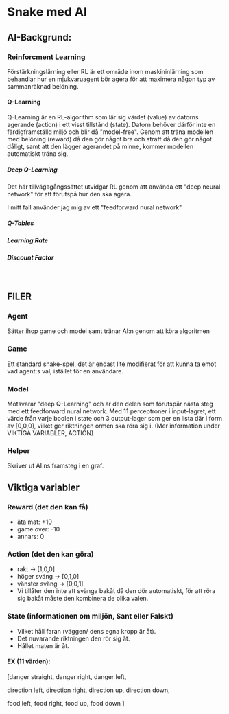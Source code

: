 # Snake med AI


## AI-Backgrund:


### Reinforcment Learning
Förstärkningslärning eller RL är ett område inom maskininlärning som behandlar hur en mjukvaruagent bör agera för att maximera någon typ av sammanräknad belöning.


#### Q-Learning
Q-Learning är en RL-algorithm som lär sig värdet (value) av datorns agerande (action) i ett visst tillstånd (state). Datorn behöver därför inte en färdigframställd miljö och blir då "model-free". Genom att träna modellen med belöning (reward) då den gör något bra och straff då den gör något dåligt, samt att den lägger agerandet på minne, kommer modellen automatiskt träna sig. 


##### Deep Q-Learning
Det här tillvägagångssättet utvidgar RL genom att använda ett "deep neural network" för att förutspå hur den ska agera. 

I mitt fall använder jag mig av ett "feedforward nural network" 

##### Q-Tables


##### Learning Rate


##### Discount Factor
&nbsp;

## FILER

### Agent
Sätter ihop game och model samt tränar AI:n genom att köra algoritmen


### Game
Ett standard snake-spel, det är endast lite modifierat för att kunna ta emot vad agent:s val, istället för en användare.


### Model
Motsvarar "deep Q-Learning" och är den delen som förutspår nästa steg med ett feedforward nural network.
Med 11 perceptroner i input-lagret, ett värde från varje boolen i state och 3 output-lager som ger en lista där i form av [0,0,0], vilket ger riktningen ormen ska röra sig i. 
(Mer information under VIKTIGA VARIABLER, ACTION)


### Helper
Skriver ut AI:ns framsteg i en graf.





## Viktiga variabler

### Reward (det den kan få)
- äta mat:      +10
- game over:    -10
- annars:         0
  

### Action (det den kan göra)
- rakt          ->      [1,0,0]
- höger sväng   ->      [0,1,0]
- vänster sväng ->      [0,0,1]
- Vi tillåter den inte att svänga bakåt då den dör automatiskt, för att röra sig bakåt måste den kombinera de olika valen.
  

### State (informationen om miljön, Sant eller Falskt)

- Vilket håll faran (väggen/ dens egna kropp är åt).
- Det nuvarande riktningen den rör sig åt.
- Hållet maten är åt.


#### EX (11 värden):
[danger straight, danger right, danger left,

direction left, direction right,
direction up, direction down,

food left, food right,
food up, food down
]







